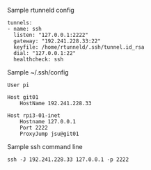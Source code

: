 Sample rtunneld config

```
tunnels:
- name: ssh
  listen: "127.0.0.1:2222"
  gateway: "192.241.228.33:22"
  keyfile: /home/rtunneld/.ssh/tunnel.id_rsa
  dial: "127.0.0.1:22"
  healthcheck: ssh
```

Sample ~/.ssh/config

```
User pi

Host git01
	HostName 192.241.228.33

Host rpi3-01-inet
	Hostname 127.0.0.1
	Port 2222
	ProxyJump jsu@git01
```

Sample ssh command line

```
ssh -J 192.241.228.33 127.0.0.1 -p 2222
```

